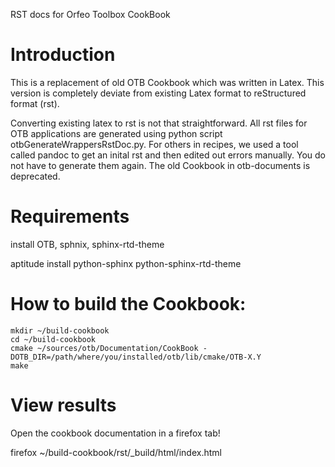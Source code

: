 RST docs for Orfeo Toolbox CookBook

Introduction
============

This is a replacement of old OTB Cookbook which was written in Latex. This version is completely deviate from existing Latex format to reStructured format (rst).

Converting existing latex to rst is not that straightforward. All rst files for OTB applications are generated using python script otbGenerateWrappersRstDoc.py.
For others in recipes, we used a tool called pandoc to get an inital rst and then edited out errors manually. You do not have to generate them again.
The old Cookbook in otb-documents is deprecated.

Requirements
============
install OTB, sphnix, sphinx-rtd-theme

aptitude install python-sphinx python-sphinx-rtd-theme

How to build the Cookbook:
==========================

    mkdir ~/build-cookbook
    cd ~/build-cookbook
    cmake ~/sources/otb/Documentation/CookBook -DOTB_DIR=/path/where/you/installed/otb/lib/cmake/OTB-X.Y
    make

View results
============

Open the cookbook documentation in a firefox tab!

firefox ~/build-cookbook/rst/_build/html/index.html
